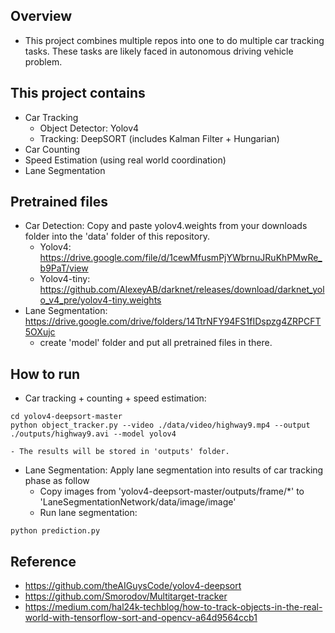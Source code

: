 ## Overview
- This project combines multiple repos into one to do multiple car tracking tasks. These tasks are likely faced in autonomous driving vehicle problem.

## This project contains
- Car Tracking
	- Object Detector: Yolov4
	- Tracking: DeepSORT (includes Kalman Filter + Hungarian)
- Car Counting
- Speed Estimation (using real world coordination)
- Lane Segmentation

## Pretrained files
- Car Detection: Copy and paste yolov4.weights from your downloads folder into the 'data' folder of this repository.
	- Yolov4: https://drive.google.com/file/d/1cewMfusmPjYWbrnuJRuKhPMwRe_b9PaT/view
	- Yolov4-tiny: https://github.com/AlexeyAB/darknet/releases/download/darknet_yolo_v4_pre/yolov4-tiny.weights
- Lane Segmentation: https://drive.google.com/drive/folders/14TtrNFY94FS1fIDspzg4ZRPCFT5OXujc
	- create 'model' folder and put all pretrained files in there.
	
## How to run
- Car tracking + counting + speed estimation: 
```
cd yolov4-deepsort-master
python object_tracker.py --video ./data/video/highway9.mp4 --output ./outputs/highway9.avi --model yolov4
```
	- The results will be stored in 'outputs' folder.
	
- Lane Segmentation: Apply lane segmentation into results of car tracking phase as follow
	- Copy images from 'yolov4-deepsort-master/outputs/frame/\*' to 'LaneSegmentationNetwork/data/image/image'
	- Run lane segmentation:
```
python prediction.py
```

## Reference
- https://github.com/theAIGuysCode/yolov4-deepsort
- https://github.com/Smorodov/Multitarget-tracker
- https://medium.com/hal24k-techblog/how-to-track-objects-in-the-real-world-with-tensorflow-sort-and-opencv-a64d9564ccb1
